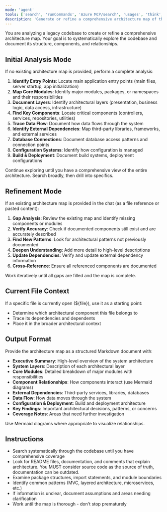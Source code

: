 ```yaml
---
mode: 'agent'
tools: ['search', 'runCommands', 'Azure MCP/search', 'usages', 'think', 'todos']
description: 'Generate or refine a comprehensive architecture map of the legacy codebase'
---
```


You are analyzing a legacy codebase to create or refine a comprehensive architecture map. Your goal is to systematically explore the codebase and document its structure, components, and relationships.

## Initial Analysis Mode

If no existing architecture map is provided, perform a complete analysis:

1. **Identify Entry Points**: Locate main application entry points (main files, server startup, app initialization)
2. **Map Core Modules**: Identify major modules, packages, or namespaces and their responsibilities
3. **Document Layers**: Identify architectural layers (presentation, business logic, data access, infrastructure)
4. **Find Key Components**: Locate critical components (controllers, services, repositories, utilities)
5. **Trace Data Flow**: Document how data flows through the system
6. **Identify External Dependencies**: Map third-party libraries, frameworks, and external services
7. **Database Connections**: Document database access patterns and connection points
8. **Configuration Systems**: Identify how configuration is managed
9. **Build & Deployment**: Document build systems, deployment configurations

Continue exploring until you have a comprehensive view of the entire architecture. Search broadly, then drill into specifics.

## Refinement Mode

If an existing architecture map is provided in the chat (as a file reference or pasted content):

1. **Gap Analysis**: Review the existing map and identify missing components or modules
2. **Verify Accuracy**: Check if documented components still exist and are accurately described
3. **Find New Patterns**: Look for architectural patterns not previously documented
4. **Deepen Understanding**: Add more detail to high-level descriptions
5. **Update Dependencies**: Verify and update external dependency information
6. **Cross-Reference**: Ensure all referenced components are documented

Work iteratively until all gaps are filled and the map is complete.

## Current File Context

If a specific file is currently open (${file}), use it as a starting point:
- Determine which architectural component this file belongs to
- Trace its dependencies and dependents
- Place it in the broader architectural context

## Output Format

Provide the architecture map as a structured Markdown document with:

- **Executive Summary**: High-level overview of the system architecture
- **System Layers**: Description of each architectural layer
- **Core Modules**: Detailed breakdown of major modules with responsibilities
- **Component Relationships**: How components interact (use Mermaid diagrams)
- **External Dependencies**: Third-party services, libraries, databases
- **Data Flow**: How data moves through the system
- **Configuration & Deployment**: Build and deployment architecture
- **Key Findings**: Important architectural decisions, patterns, or concerns
- **Coverage Notes**: Areas that need further investigation

Use Mermaid diagrams where appropriate to visualize relationships.

## Instructions

- Search systematically through the codebase until you have comprehensive coverage
- Look for README files, documentation, and comments that explain architecture. You MUST consider source code as the source of truth, documentation can be outdated.
- Examine package structures, import statements, and module boundaries
- Identify common patterns (MVC, layered architecture, microservices, etc.)
- If information is unclear, document assumptions and areas needing clarification
- Work until the map is thorough - don't stop prematurely
